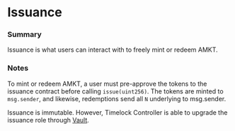 # Issuance

### Summary

Issuance is what users can interact with to freely mint or redeem AMKT.

### Notes

To mint or redeem AMKT, a user must pre-approve the tokens to the issuance contract before calling `issue(uint256)`. The tokens are minted to `msg.sender`, and likewise, redemptions send all `N` underlying to msg.sender.

Issuance is immutable. However, Timelock Controller is able to upgrade the issuance role through [Vault](./contracts/vault.md).
